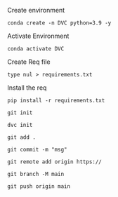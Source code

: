 Create environment

```terminal
conda create -n DVC python=3.9 -y
```

Activate Environment

```terminal
conda activate DVC
```

Create Req file

```terminal
type nul > requirements.txt
```

Install the req

```terminal
pip install -r requirements.txt
```

```terminal
git init
```

```terminal
dvc init 
```
```
git add . 
```
```
git commit -m "msg"
```
```buildoutcfg
git remote add origin https://
```

```buildoutcfg
git branch -M main
```

```buildoutcfg
git push origin main
```